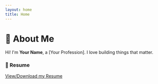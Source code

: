 ```yaml
---
layout: home
title: Home
---
```


# 👋 About Me

Hi! I'm **Your Name**, a [Your Profession]. I love building things that matter.

### 📄 Resume

[View/Download my Resume](assets/resume.pdf)
